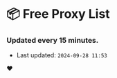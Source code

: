 # :package: Free Proxy List
### Updated every 15 minutes.

- Last updated: `2024-09-28 11:53`

:heart:
